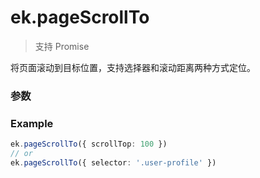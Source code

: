# ek.pageScrollTo

> <Icon type="success" /> 支持 Promise

将页面滚动到目标位置，支持选择器和滚动距离两种方式定位。

### 参数

<Props :data="props" options />

### Example

```ts
ek.pageScrollTo({ scrollTop: 100 })
// or
ek.pageScrollTo({ selector: '.user-profile' })
```

<script setup>
const props = [
    {
        name: "scrollTop", 
        type: "number",
        default: "",
        required: false, 
        desc: "滚动到页面的目标位置，单位 px", 
        version: "0.1.0"
    },
    {
        name: "duration", 
        type: "number",
        default: "300",
        required: false, 
        desc: "滚动动画的时长，单位 ms", 
        version: "0.1.0"
    },
    {
        name: "selector", 
        type: "string",
        default: "",
        required: false, 
        desc: "选择器", 
        version: "0.1.0"
    },
    {
        name: "offsetTop", 
        type: "number",
        default: "",
        required: false, 
        desc: "偏移距离，需要和 selector 参数搭配使用，可以滚动到 selector 加偏移距离的位置，单位 px", 
        version: "0.1.0"
    },
]
</script>
